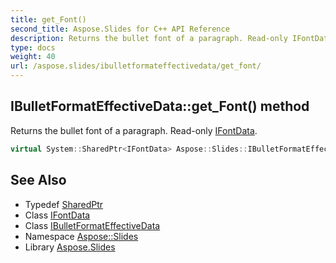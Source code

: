 ```yaml
---
title: get_Font()
second_title: Aspose.Slides for C++ API Reference
description: Returns the bullet font of a paragraph. Read-only IFontData.
type: docs
weight: 40
url: /aspose.slides/ibulletformateffectivedata/get_font/
---
```

## IBulletFormatEffectiveData::get_Font() method


Returns the bullet font of a paragraph. Read-only [IFontData](../../ifontdata/).

```cpp
virtual System::SharedPtr<IFontData> Aspose::Slides::IBulletFormatEffectiveData::get_Font()=0
```

## See Also

* Typedef [SharedPtr](../../../system/sharedptr/)
* Class [IFontData](../../ifontdata/)
* Class [IBulletFormatEffectiveData](../)
* Namespace [Aspose::Slides](../../)
* Library [Aspose.Slides](../../../)